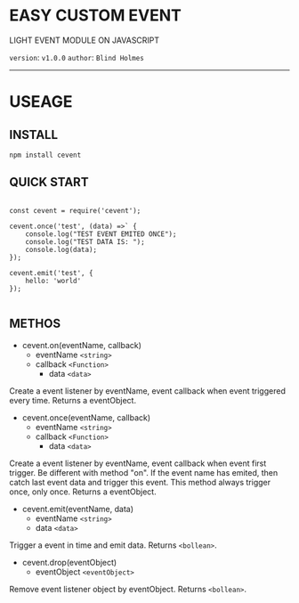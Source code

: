 

EASY CUSTOM EVENT
================

LIGHT EVENT MODULE ON JAVASCRIPT

`version`: `v1.0.0`
`author`: `Blind Holmes`

----

# USEAGE
## INSTALL

```
npm install cevent
```

## QUICK START

```

const cevent = require('cevent');

cevent.once('test', (data) =>` {
	console.log("TEST EVENT EMITED ONCE");
	console.log("TEST DATA IS: ");
	console.log(data);
});

cevent.emit('test', {
	hello: 'world'
});


```

## METHOS

- cevent.on(eventName, callback)
	- eventName `<string>`
	- callback `<Function>`
		- data `<data>`

Create a event listener by eventName, event callback when event triggered every time.
Returns a eventObject.

- cevent.once(eventName, callback)
	- eventName `<string>`
	- callback `<Function>`
		- data `<data>`

Create a event listener by eventName, event callback when event first trigger.
Be different with method "on".
If the event name has emited, then catch last event data and trigger this event.
This method always trigger once, only once.
Returns a eventObject.

- cevent.emit(eventName, data)
	- eventName `<string>`
	- data `<data>`

Trigger a event in time and emit data.
Returns `<bollean>`.

- cevent.drop(eventObject)
	- eventObject `<eventObject>`

Remove event listener object by eventObject.
Returns `<bollean>`.

